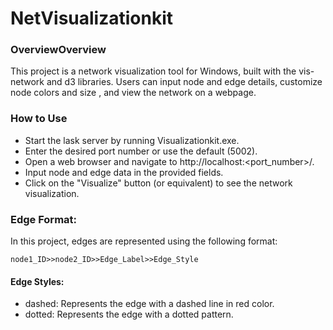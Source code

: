 # NetVisualizationkit

### OverviewOverview

This project is a network visualization tool for Windows, built with the vis-network and d3 libraries. Users can input node and edge details, customize node colors and size , and view the network on a webpage.




### How to Use
* Start the lask server by running Visualizationkit.exe.
* Enter the desired port number or use the default (5002).
* Open a web browser and navigate to http://localhost:<port_number>/.
* Input node and edge data in the provided fields.
* Click on the "Visualize" button (or equivalent) to see the network visualization.

### Edge Format:
In this project, edges are represented using the following format:

```node1_ID>>node2_ID>>Edge_Label>>Edge_Style```

#### Edge Styles:
* dashed: Represents the edge with a dashed line in red color.
* dotted: Represents the edge with a dotted pattern.
